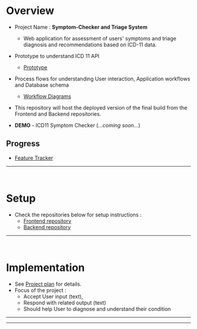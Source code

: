 # Overview
- Project Name : **Symptom-Checker and Triage System**
    - Web application for assessment of users' symptoms and triage diagnosis and recommendations based on ICD-11 data.

- Prototype to understand ICD 11 API  
    - [Prototype](/app.js)
- Process flows for understanding User interaction, Application workflows and Database schema
    - [Workflow Diagrams](/docs/PROCESS_FLOWS.md)

- This repository will host the deployed version of the final build from the Frontend and Backend repositories.
- **DEMO** - ICD11 Symptom Checker (*...coming soon...*) 

## Progress
- [Feature Tracker](https://github.com/users/prak112/projects/2)

<hr>
<br>

# Setup
- Check the repositories below for setup instructions :
    - [Frontend repository](https://github.com/prak112/Symptom-Checker-frontend)
    - [Backend repository](https://github.com/prak112/Symptom-Checker-backend) 

<hr>
<br>

# Implementation
- See [Project plan](/docs/PLAN.md) for details.
- Focus of the project :
    - Accept User input (text),
    - Respond with related output (text) 
    - Should help User to diagnose and understand their condition

<hr>
<hr>
<br>
